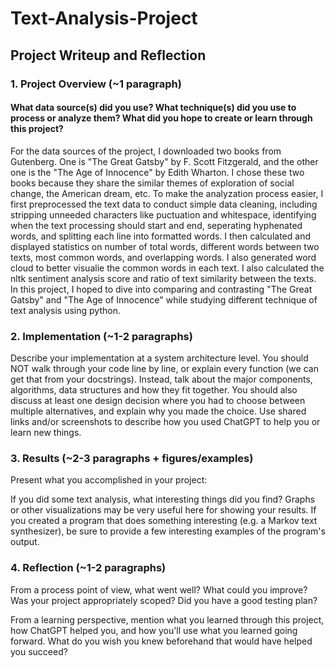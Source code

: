 # Text-Analysis-Project
 
## Project Writeup and Reflection

### 1. Project Overview (~1 paragraph)
#### What data source(s) did you use? What technique(s) did you use to process or analyze them? What did you hope to create or learn through this project?

For the data sources of the project, I downloaded two books from Gutenberg. One is "The Great Gatsby" by F. Scott Fitzgerald, and the other one is the "The Age of Innocence" by Edith Wharton. I chose these two books because they share the similar themes of exploration of social change, the American dream, etc. To make the analyzation process easier, I first preprocessed the text data to conduct simple data cleaning, including stripping unneeded characters like puctuation and whitespace, identifying when the text processing should start and end, seperating hyphenated words, and splitting each line into formatted words. I then calculated and displayed statistics on number of total words, different words between two texts, most common words, and overlapping words. I also generated word cloud to better visualie the common words in each text. I also calculated the nltk sentiment analysis score and ratio of text similarity between the texts. In this project, I hoped to dive into comparing and contrasting "The Great Gatsby" and "The Age of Innocence" while studying different technique of text analysis using python. 

### 2. Implementation (~1-2 paragraphs)

Describe your implementation at a system architecture level. You should NOT walk through your code line by line, or explain every function (we can get that from your docstrings). Instead, talk about the major components, algorithms, data structures and how they fit together. You should also discuss at least one design decision where you had to choose between multiple alternatives, and explain why you made the choice. Use shared links and/or screenshots to describe how you used ChatGPT to help you or learn new things.

### 3. Results (~2-3 paragraphs + figures/examples)

Present what you accomplished in your project:

If you did some text analysis, what interesting things did you find? Graphs or other visualizations may be very useful here for showing your results.
If you created a program that does something interesting (e.g. a Markov text synthesizer), be sure to provide a few interesting examples of the program's output.

### 4. Reflection (~1-2 paragraphs)

From a process point of view, what went well? What could you improve? Was your project appropriately scoped? Did you have a good testing plan?

From a learning perspective, mention what you learned through this project, how ChatGPT helped you, and how you'll use what you learned going forward. What do you wish you knew beforehand that would have helped you succeed?